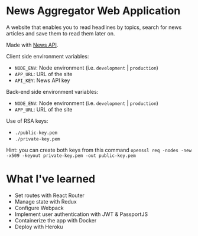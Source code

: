 # News Aggregator Web Application

A website that enables you to read headlines by topics, search for news articles and save them to read them later on.

Made with [News API](https://newsapi.org/).

Client side environment variables:
- `NODE_ENV`: Node environment (i.e. `development` | `production`)
- `APP_URL`: URL of the site
- `API_KEY`: News API key

Back-end side environment variables:
- `NODE_ENV`: Node environment (i.e. `development` | `production`)
- `APP_URL`: URL of the site

Use of RSA keys:
- `./public-key.pem`
- `./private-key.pem`

Hint: you can create both keys from this command `openssl req -nodes -new -x509 -keyout private-key.pem -out public-key.pem`

# What I've learned

- Set routes with React Router
- Manage state with Redux
- Configure Webpack
- Implement user authentication with JWT & PassportJS
- Containerize the app with Docker
- Deploy with Heroku
